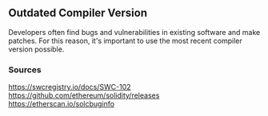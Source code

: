 ## Outdated Compiler Version

Developers often find bugs and vulnerabilities in existing software and make patches. For this reason, it's important to use the most recent compiler version possible.

### Sources

https://swcregistry.io/docs/SWC-102
https://github.com/ethereum/solidity/releases
https://etherscan.io/solcbuginfo